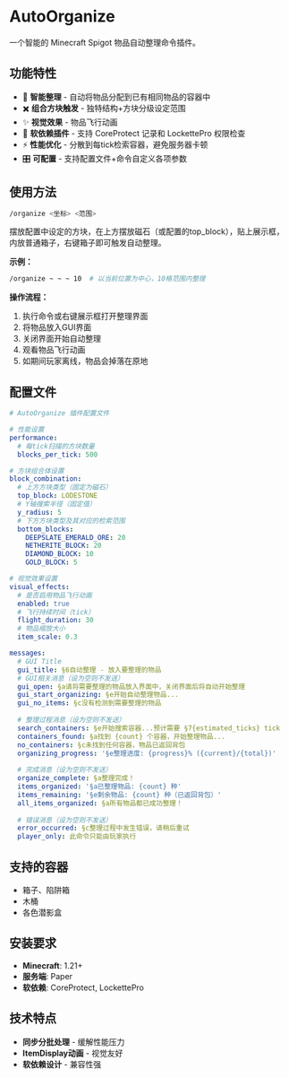   # AutoOrganize

  一个智能的 Minecraft Spigot 物品自动整理命令插件。

  ## 功能特性

  - 🎒 **智能整理** - 自动将物品分配到已有相同物品的容器中
  - ✖️ **组合方块触发** - 独特结构+方块分级设定范围
  - ✨ **视觉效果** - 物品飞行动画
  - 🔧 **软依赖插件** - 支持 CoreProtect 记录和 LockettePro 权限检查
  - ⚡ **性能优化** - 分散到每tick检索容器，避免服务器卡顿
  - 🎛️ **可配置** - 支持配置文件+命令自定义各项参数

  ## 使用方法

  ```bash
  /organize <坐标> <范围>
  ```

  摆放配置中设定的方块，在上方摆放磁石（或配置的top_block），贴上展示框，内放普通箱子，右键箱子即可触发自动整理。

  **示例：**
  ```bash
  /organize ~ ~ ~ 10  # 以当前位置为中心，10格范围内整理
  ```

  **操作流程：**
  1. 执行命令或右键展示框打开整理界面
  2. 将物品放入GUI界面
  3. 关闭界面开始自动整理
  4. 观看物品飞行动画
  5. 如期间玩家离线，物品会掉落在原地

  ## 配置文件

  ```yaml
  # AutoOrganize 插件配置文件

  # 性能设置
  performance:
    # 每tick扫描的方块数量
    blocks_per_tick: 500

  # 方块组合体设置
  block_combination:
    # 上方方块类型（固定为磁石）
    top_block: LODESTONE
    # Y轴搜索半径（固定值）
    y_radius: 5
    # 下方方块类型及其对应的检索范围
    bottom_blocks:
      DEEPSLATE_EMERALD_ORE: 20
      NETHERITE_BLOCK: 20
      DIAMOND_BLOCK: 10
      GOLD_BLOCK: 5

  # 视觉效果设置
  visual_effects:
    # 是否启用物品飞行动画
    enabled: true
    # 飞行持续时间（tick）
    flight_duration: 30
    # 物品缩放大小
    item_scale: 0.3

  messages:
    # GUI Title
    gui_title: §6自动整理 - 放入要整理的物品
    # GUI相关消息（设为空则不发送）
    gui_open: §a请将需要整理的物品放入界面中，关闭界面后将自动开始整理
    gui_start_organizing: §e开始自动整理物品...
    gui_no_items: §c没有检测到需要整理的物品
    
    # 整理过程消息（设为空则不发送）
    search_containers: §e开始搜索容器...预计需要 §7{estimated_ticks} tick
    containers_found: §a找到 {count} 个容器，开始整理物品...
    no_containers: §c未找到任何容器，物品已返回背包
    organizing_progress: '§e整理进度: {progress}% ({current}/{total})'
    
    # 完成消息（设为空则不发送）
    organize_complete: §a整理完成！
    items_organized: '§a已整理物品: {count} 种'
    items_remaining: '§e剩余物品: {count} 种（已返回背包）'
    all_items_organized: §a所有物品都已成功整理！
    
    # 错误消息（设为空则不发送）
    error_occurred: §c整理过程中发生错误，请稍后重试
    player_only: 此命令只能由玩家执行
  ```

  ## 支持的容器

  - 箱子、陷阱箱
  - 木桶
  - 各色潜影盒

  ## 安装要求

  - **Minecraft**: 1.21+
  - **服务端**: Paper
  - **软依赖**: CoreProtect, LockettePro

  ## 技术特点

  - **同步分批处理** - 缓解性能压力
  - **ItemDisplay动画** - 视觉友好
  - **软依赖设计** - 兼容性强